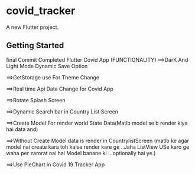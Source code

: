 # covid_tracker

A new Flutter project.

## Getting Started


final Commit
Completed Flutter Covid App
(FUNCTIONALITY)
==>DarK And Light Mode Dynamic Save Option

==>GetStorage use For Theme Change

==>Real time Api Data Change for Covid App

==>Rotate Splash Screen

==>Dynamic Search bar in Country List Screen 

==>Create Model For render world State Data(Matlb model se b render kiya hai data and)

==>Without Create  Model data is render in CountrylistScreen (matlb ke agar model nai create kara toh kaise render kare ge ..Jaha ListView USe karo ge waha per zarorat nai hai 
Model banane ki ...optionally hai ye.)  

==>Use PieChart in Covid 19 Tracker App 

